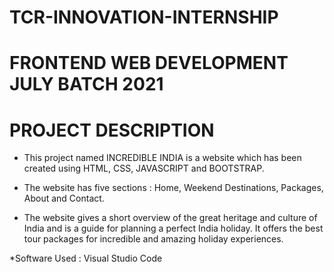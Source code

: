 # TCR-INNOVATION-INTERNSHIP

# FRONTEND  WEB DEVELOPMENT  JULY BATCH  2021


# PROJECT  DESCRIPTION

* This project named INCREDIBLE INDIA is a website which has been created using HTML, CSS,  JAVASCRIPT and BOOTSTRAP.


* The website has five sections : Home, Weekend Destinations, Packages, About and Contact.


* The website gives a short overview of the great heritage and culture of India and is a guide for planning a perfect India holiday. It offers the best tour packages for incredible and amazing holiday experiences.  

*Software  Used : Visual  Studio  Code

